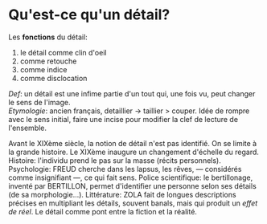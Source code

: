 # Qu'est-ce qu'un détail?

Les **fonctions** du détail:
1. le détail comme clin d'oeil
2. comme retouche
3. comme indice
4. comme disclocation

_Def_: un détail est une infime partie d'un tout qui, une fois vu, peut changer le sens de l'image.  
_Etymologie_: ancien français, detaillier -> taillier > couper. Idée de rompre avec le sens initial, faire une incise pour modifier la clef de lecture de l'ensemble.

Avant le XIXème siècle, la notion de détail n'est pas identifié. On se limite à la grande histoire. Le XIXème inaugure un changement d'échelle du regard.  
Histoire: l'individu prend le pas sur la masse (récits personnels).  
Psychologie: FREUD cherche dans les lapsus, les rêves, — considérés comme insignifiant —, ce qui fait sens.
Police scientifique: le bertillonage, inventé par BERTILLON, permet d'identifier une personne selon ses détails (de sa morphologie...).
Littérature: ZOLA fait de longues descriptions précises en multipliant les détails, souvent banals, mais qui produit un _effet de réel_. Le détail comme pont entre la fiction et la réalité.
